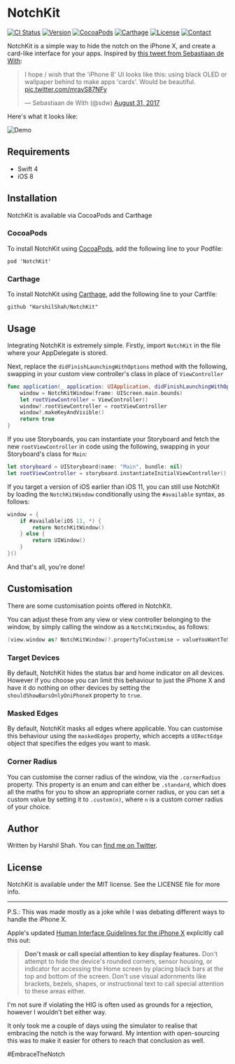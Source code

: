 # NotchKit

[![CI Status](http://img.shields.io/travis/HarshilShah/NotchKit.svg)](https://travis-ci.org/HarshilShah/NotchKit)
[![Version](https://img.shields.io/github/release/HarshilShah/NotchKit.svg)](https://github.com/HarshilShah/NotchKit/releases/latest)
[![CocoaPods](https://img.shields.io/badge/CocoaPods-compatible-fb0006.svg)](http://cocoapods.org/pods/NotchKit)
[![Carthage](https://img.shields.io/badge/Carthage-compatible-4BC51D.svg)](https://github.com/Carthage/Carthage)
[![License](https://img.shields.io/cocoapods/l/NotchKit.svg)](https://github.com/HarshilShah/NotchKit/blob/master/LICENSE)
[![Contact](https://img.shields.io/badge/contact-%40HarshilShah1910-3a8fc1.svg)](https://twitter.com/HarshilShah1910)

NotchKit is a simple way to hide the notch on the iPhone X, and create a card-like interface for your apps. Inspired by [this tweet from Sebastiaan de With](https://twitter.com/sdw/status/903060778340593664):

<blockquote class="twitter-tweet" data-lang="en"><p lang="en" dir="ltr">I hope / wish that the &#39;iPhone 8&#39; UI looks like this: using black OLED or wallpaper behind to make apps &#39;cards&#39;. Would be beautiful. <a href="https://t.co/mravS87NFy">pic.twitter.com/mravS87NFy</a></p>&mdash; Sebastiaan de With (@sdw) <a href="https://twitter.com/sdw/status/903060778340593664">August 31, 2017</a></blockquote>

Here's what it looks like:

![Demo](demo.gif)

## Requirements

- Swift 4
- iOS 8

## Installation

NotchKit is available via CocoaPods and Carthage

### CocoaPods

To install NotchKit using [CocoaPods](http://cocoapods.org), add the following line to your Podfile:

```
pod 'NotchKit'
```

### Carthage

To install NotchKit using [Carthage](https://github.com/Carthage/Carthage), add the following line to your Cartfile:

```
github "HarshilShah/NotchKit"
```

## Usage

Integrating NotchKit is extremely simple. Firstly, import `NotchKit` in the file where your AppDelegate is stored.

Next, replace the `didFinishLaunchingWithOptions` method with the following, swapping in your custom view controller's class in place of `ViewController`

```swift
func application(_ application: UIApplication, didFinishLaunchingWithOptions launchOptions: [UIApplicationLaunchOptionsKey: Any]?) -> Bool {
    window = NotchKitWindow(frame: UIScreen.main.bounds)
    let rootViewController = ViewController()
    window?.rootViewController = rootViewController
    window?.makeKeyAndVisible()
    return true
}
```

If you use Storyboards, you can instantiate your Storyboard and fetch the new `rootViewController` in code using the following, swapping in your Storyboard's class for `Main`:

```swift
let storyboard = UIStoryboard(name: "Main", bundle: nil)
let rootViewController = storyboard.instantiateInitialViewController()
```

If you target a version of iOS earlier than iOS 11, you can still use NotchKit by loading the `NotchKitWindow` conditionally using the `#available` syntax, as follows:

```swift
window = {
    if #available(iOS 11, *) {
        return NotchKitWindow()
    } else {
        return UIWindow()
    }
}()
```

And that's all, you're done!

## Customisation

There are some customisation points offered in NotchKit.

You can adjust these from any view or view controller belonging to the window, by simply calling the window as a `NotchKitWindow`, as follows:

```swift
(view.window as? NotchKitWindow)?.propertyToCustomise = valueYouWantToSet
```

### Target Devices

By default, NotchKit hides the status bar and home indicator on all devices. However if you choose you can limit this behaviour to just the iPhone X and have it do nothing on other devices by setting the `shouldShowBarsOnlyOniPhoneX` property to `true`.

### Masked Edges

By default, NotchKit masks all edges where applicable. You can customise this behaviour using the `maskedEdges` property, which accepts a `UIRectEdge` object that specifies the edges you want to mask.

### Corner Radius

You can customise the corner radius of the window, via the `.cornerRadius` property. This property is an enum and can either be `.standard`, which does all the maths for you to show an appropriate corner radius, or you can set a custom value by setting it to `.custom(n)`, where `n` is a custom corner radius of your choice.

## Author

Written by Harshil Shah. You can [find me on Twitter](https://twitter.com/HarshilShah1910).

## License

NotchKit is available under the MIT license. See the LICENSE file for more info.

----

P.S.: This was made mostly as a joke while I was debating different ways to handle the iPhone X.

Apple's updated [Human Interface Guidelines for the iPhone X](https://developer.apple.com/ios/human-interface-guidelines/overview/iphone-x) explicitly call this out:

> **Don't mask or call special attention to key display features.** Don't attempt to hide the device's rounded corners, sensor housing, or indicator for accessing the Home screen by placing black bars at the top and bottom of the screen. Don't use visual adornments like brackets, bezels, shapes, or instructional text to call special attention to these areas either.

I'm not sure if violating the HIG is often used as grounds for a rejection, however I wouldn't bet either way.

It only took me a couple of days using the simulator to realise that embracing the notch is the way forward. My intention with open-sourcing this was to make it easier for others to reach that conclusion as well.

#EmbraceTheNotch
